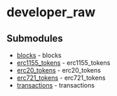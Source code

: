 # developer_raw

<!-- CUSTOM DOCS START -->

<!-- CUSTOM DOCS END -->

## Submodules
- [blocks](blocks/README.md) - blocks
- [erc1155_tokens](erc1155_tokens/README.md) - erc1155_tokens
- [erc20_tokens](erc20_tokens/README.md) - erc20_tokens
- [erc721_tokens](erc721_tokens/README.md) - erc721_tokens
- [transactions](transactions/README.md) - transactions

